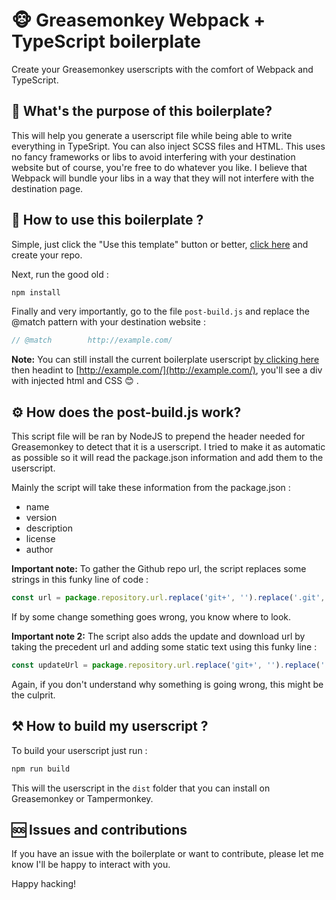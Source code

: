 # 🐵 Greasemonkey Webpack + TypeScript boilerplate

Create your Greasemonkey userscripts with the comfort of Webpack and TypeScript.

## 📑 What's the purpose of this boilerplate?

This will help you generate a userscript file while being able to write everything in TypeSript. You can also inject SCSS files and HTML. This uses no fancy frameworks or libs to avoid interfering with your destination website but of course, you're free to do whatever you like. I believe that Webpack will bundle your libs in a way that they will not interfere with the destination page.

## 🍴 How to use this boilerplate ?

Simple, just click the "Use this template" button or better, [click here](https://github.com/tarkant/greasemonkey-webpack-typescript-boilerplate/generate) and create your repo.

Next, run the good old :
```bash
npm install
```

Finally and very importantly, go to the file `post-build.js` and replace the @match pattern with your destination website :

```js
// @match        http://example.com/
```

**Note:** You can still install the current boilerplate userscript [by clicking here](https://github.com/tarkant/greasemonkey-webpack-typescript-boilerplate/raw/master/dist/greasemonkey-webpack-typescript-boilerplate.user.js) then headint to [http://example.com/](http://example.com/), you'll see a div with injected html and CSS 😊 .

## ⚙ How does the post-build.js work?

This script file will be ran by NodeJS to prepend the header needed for Greasemonkey to detect that it is a userscript. I tried to make it as automatic as possible so it will read the package.json information and add them to the userscript.

Mainly the script will take these information from the package.json :
- name
- version
- description
- license
- author

**Important note:** To gather the Github repo url, the script replaces some strings in this funky line of code :
```js
const url = package.repository.url.replace('git+', '').replace('.git', '');
```
If by some change something goes wrong, you know where to look.

**Important note 2:** The script also adds the update and download url by taking the precedent url and adding some static text using this funky line :
```js
const updateUrl = package.repository.url.replace('git+', '').replace('.git', '') + '/raw/master/dist/' + distUserScript;
```
Again, if you don't understand why something is going wrong, this might be the culprit.

## ⚒ How to build my userscript ?

To build your userscript just run :

```bash
npm run build
```

This will the userscript in the `dist` folder that you can install on Greasemonkey or Tampermonkey.


## 🆘 Issues and contributions

If you have an issue with the boilerplate or want to contribute, please let me know I'll be happy to interact with you.

Happy hacking!